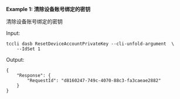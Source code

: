 **Example 1: 清除设备账号绑定的密钥**

清除设备账号绑定的密钥

Input: 

```
tccli dasb ResetDeviceAccountPrivateKey --cli-unfold-argument  \
    --IdSet 1
```

Output: 
```
{
    "Response": {
        "RequestId": "d8160247-749c-4070-88c3-fa3caeae2882"
    }
}
```

